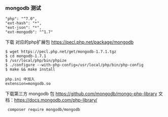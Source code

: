 ### mongodb 测试
```
"php": "^7.0",
"ext-hash": "*",
"ext-json": "*",
"ext-mongodb": "^1.7"
```

下载 对应的php扩展包
https://pecl.php.net/package/mongodb
```
$ wget https://pecl.php.net/get/mongodb-1.7.1.tgz
$ cd mongodb-1.7.1
$ /usr/local/php/bin/phpize
$ ./configure --with-php-config=/usr/local/php/bin/php-config
$ make && make install

php.ini 中加入
extension=mongodb.so
```

下载第三方 mongodb 包
https://github.com/mongodb/mongo-php-library
文档：https://docs.mongodb.com/php-library/
```
 composer require mongodb/mongodb
```